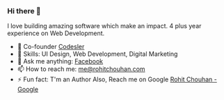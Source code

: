 ### Hi there 👋

<!--
**rohit-chouhan/rohit-chouhan** is a ✨ _special_ ✨ repository because its `README.md` (this file) appears on your GitHub profile.
-->
I love building amazing software which make an impact. 4 plus year experience on Web Development.

- 🔭 Co-founder [Codesler](https://g.co/kgs/73wpwq)
- 🌱 Skills: UI Design, Web Development, Digital Marketing
- 💬 Ask me anything: [Facebook](https://facebook.com/itsrohitofficialprofile)
- 📫 How to reach me: me@rohitchouhan.com
- ⚡ Fun fact: T'm an Author Also, Reach me on Google [Rohit Chouhan - Google](https://g.co/kgs/tJYb4u)
